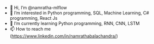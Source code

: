- 👋 Hi, I’m @namratha-mlflow
- 👀 I’m interested in Python programming, SQL, Machine Learning, C# programming, React Js
- 🌱 I’m currently learning Python programming, RNN, CNN, LSTM
- 📫 How to reach me (https://www.linkedin.com/in/namrathabalachandra/)

<!---
namratha-mlflow/namratha-mlflow is a ✨ special ✨ repository because its `README.md` (this file) appears on your GitHub profile.
You can click the Preview link to take a look at your changes.
--->

